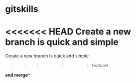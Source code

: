 # gitskills
<<<<<<< HEAD
Create a new branch is quick and simple
=======
Create a new branch is quick and simple
>>>>>>> feature1

**********and merge***********

